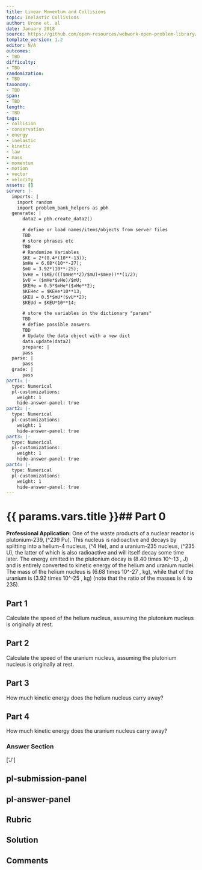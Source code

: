 ```yaml
---
title: Linear Momentum and Collisions
topic: Inelastic Collisions
author: Urone et. al
date: January 2018
source: https://github.com/open-resources/webwork-open-problem-library/tree/master/Contrib/BrockPhysics/College_Physics_Urone/8.Linear_Momentum_and_Collisions/8-05.Inelastic_Collisions/NU_U17_08_05_009.pg
template_version: 1.2
editor: N/A
outcomes:
- TBD
difficulty:
- TBD
randomization:
- TBD
taxonomy:
- TBD
span:
- TBD
length:
- TBD
tags:
- collision
- conservation
- energy
- inelastic
- kinetic
- law
- mass
- momentum
- motion
- vector
- velocity
assets: []
server: |-
  imports: |
    import random
    import problem_bank_helpers as pbh
  generate: |
      data2 = pbh.create_data2()

      # define or load names/items/objects from server files
      TBD
      # store phrases etc
      TBD
      # Randomize Variables
      $KE = 2*(8.4*(10**-13));
      $mHe = 6.68*(10**-27);
      $mU = 3.92*(10**-25);
      $vHe = ($KE/((($mHe**2)/$mU)+$mHe))**(1/2);
      $vU = ($mHe*$vHe)/$mU;
      $KEHe = 0.5*$mHe*($vHe**2);
      $KEHec = $KEHe*10**13;
      $KEU = 0.5*$mU*($vU**2);
      $KEUd = $KEU*10**14;

      # store the variables in the dictionary "params"
      TBD
      # define possible answers
      TBD
      # Update the data object with a new dict
      data.update(data2)
      prepare: |
      pass
  parse: |
      pass
  grade: |
      pass
part1: |-
  type: Numerical
  pl-customizations:
    weight: 1
    hide-answer-panel: true
part2: |-
  type: Numerical
  pl-customizations:
    weight: 1
    hide-answer-panel: true
part3: |-
  type: Numerical
  pl-customizations:
    weight: 1
    hide-answer-panel: true
part4: |-
  type: Numerical
  pl-customizations:
    weight: 1
    hide-answer-panel: true
---
```


# {{ params.vars.title }}## Part 0 
<b>Professional Application:</b> One of the waste products of a nuclear reactor is plutonium-239, (^239 Pu). This nucleus is radioactive and decays by splitting into a helium-4 nucleus, (^4 He), and a uranium-235 nucleus, (^235 U), the latter of which is also radioactive and will itself decay some time later. The energy emitted in the plutonium decay is (8.40 times 10^-13 , J) and is entirely converted to kinetic energy of the helium and uranium nuclei. The mass of the helium nucleus is (6.68 times 10^-27 , kg), while that of the uranium is (3.92 times 10^-25 , kg) (note that the ratio of the masses is 4 to 235). 
## Part 1 
Calculate the speed of the helium nucleus, assuming the plutonium nucleus is originally at rest. 
## Part 2 
Calculate the speed of the uranium nucleus, assuming the plutonium nucleus is originally at rest. 
## Part 3 
How much kinetic energy does the helium nucleus carry away? 
## Part 4 
How much kinetic energy does the uranium nucleus carry away? 


### Answer Section 
['J']

## pl-submission-panel 


## pl-answer-panel 


## Rubric 


## Solution 


## Comments 


